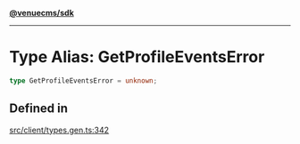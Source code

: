 [**@venuecms/sdk**](../Index.md)

***

# Type Alias: GetProfileEventsError

```ts
type GetProfileEventsError = unknown;
```

## Defined in

[src/client/types.gen.ts:342](https://github.com/venuecms/sdk/blob/5ffcc8d3f9c61b78cab459f936084b3f631fac13/src/client/types.gen.ts#L342)
